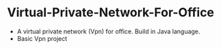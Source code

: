 # Virtual-Private-Network-For-Office
- A virtual private network (Vpn) for office. Build in Java language.
- Basic Vpn project
